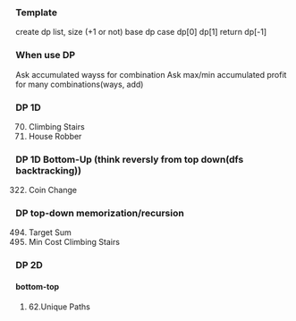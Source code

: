 ### Template
create dp list, size (+1 or not)
base dp case dp[0] dp[1]
return dp[-1]

### When use DP
Ask accumulated wayss for combination
Ask max/min accumulated profit for many combinations(ways, add)

### DP 1D
70. Climbing Stairs
198. House Robber
### DP 1D Bottom-Up (think reversly from top down(dfs backtracking))
322. Coin Change




### DP top-down memorization/recursion
494. Target Sum
746. Min Cost Climbing Stairs

### DP 2D
#### bottom-top
1. 62.Unique Paths
